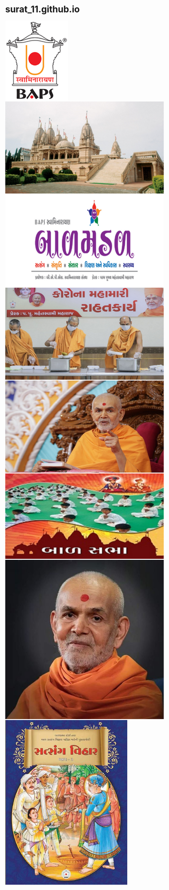 # surat_11.github.io
<img src="images/1.png" >
<img src="images/BAPS_Surat.jpg" >
<img src="images/BAPS_Surat_1.jpg" >
<img src="images/BAPS_Surat_2.jpg" >
<img src="images/BAPS_Surat_3.jpg" >
<img src="images/bal_1.jpg">
<img src="images/recent_1.png" >
<img src="images/sa_1.jpg">

